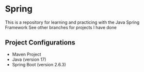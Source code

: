 # Spring
This is a repository for learning and practicing with the Java Spring Framework
See other branches for projects I have done

## Project Configurations
- Maven Project
- Java (version 17)
- Spring Boot (version 2.6.3)
